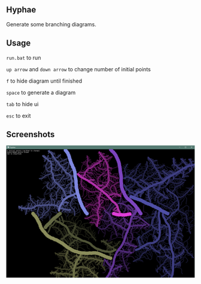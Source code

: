## Hyphae
Generate some branching diagrams.

## Usage
`run.bat` to run

`up arrow` and `down arrow` to change number of initial points 

`f` to hide diagram until finished

`space` to generate a diagram

`tab` to hide ui

`esc` to exit

## Screenshots
![Hyphae diagram example](assets/hyphae_example.png?raw=true "Hyphae")

